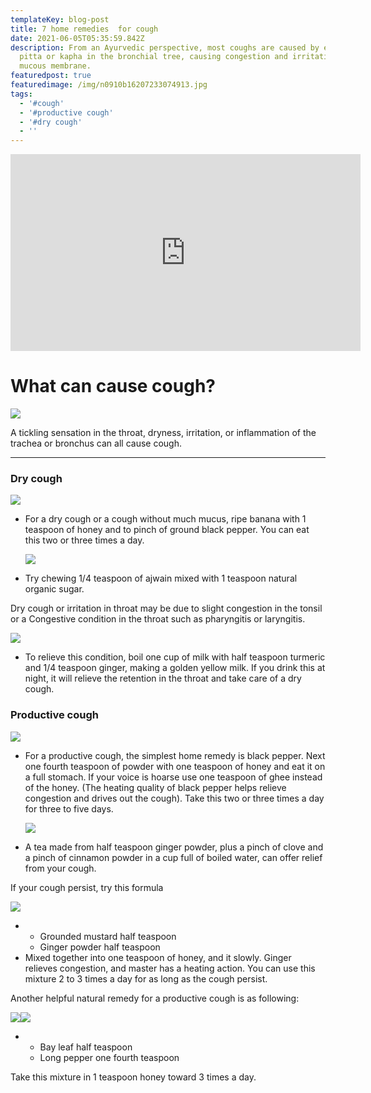 ```yaml
---
templateKey: blog-post
title: 7 home remedies  for cough
date: 2021-06-05T05:35:59.842Z
description: From an Ayurvedic perspective, most coughs are caused by excess
  pitta or kapha in the bronchial tree, causing congestion and irritation of the
  mucous membrane.
featuredpost: true
featuredimage: /img/n0910b16207233074913.jpg
tags:
  - '#cough'
  - '#productive cough'
  - '#dry cough'
  - ''
---
```


<!--StartFragment-->
<iframe width="560" height="315" src="https://www.youtube.com/embed/cZ0ZNjDyFpI" title="YouTube video player" frameborder="0" allow="accelerometer; autoplay; clipboard-write; encrypted-media; gyroscope; picture-in-picture" allowfullscreen></iframe>

# What can cause cough?

[![](https://1.bp.blogspot.com/-rkzv2azQIYw/YLHaC-RBazI/AAAAAAAAAVs/nnk1lLZlFoMzz3B_EXaI7m-HKORtiVTUQCNcBGAsYHQ/s320/coronavirus-4952102_640.jpg)](https://www.blogger.com/u/1/blog/post/edit/7168298537165131910/2415280919806185679#)

A tickling sensation in the throat, dryness, irritation, or inflammation of the trachea or bronchus can all cause cough.

---

### Dry cough

[![](https://1.bp.blogspot.com/-VZcPEgjHTMA/YLHbqxGIWvI/AAAAAAAAAV8/Nwys_T2-sVktPEqAB2oOzv1b3LQArqU8QCNcBGAsYHQ/s320/bananas-6258581_1280.jpg)](https://www.blogger.com/u/1/blog/post/edit/7168298537165131910/2415280919806185679#)

- For a dry cough or a cough without much mucus, ripe banana with 1 teaspoon of honey and to pinch of ground black pepper. You can eat this two or three times a day.

  [![](https://1.bp.blogspot.com/-mN70bsD4q58/YLHcZLDO53I/AAAAAAAAAWE/325n_Ht5S28Ar4dpO1KN11Fd_3D2NLt3wCNcBGAsYHQ/s320/ajwain-3395800_960_720.jpg)](https://www.blogger.com/u/1/blog/post/edit/7168298537165131910/2415280919806185679#)

* Try chewing 1/4 teaspoon of ajwain mixed with 1 teaspoon natural organic sugar.

Dry cough or irritation in throat may be due to slight congestion in the tonsil or a Congestive condition in the throat such as pharyngitis or laryngitis.

[![](https://1.bp.blogspot.com/-cQWO1nok75I/YLHcpWqlEOI/AAAAAAAAAWM/Yy3tFhyTwnw-DDT9iANCj7Md2QRIdW1-ACNcBGAsYHQ/s320/milk-2474993_960_720.jpg)](https://www.blogger.com/u/1/blog/post/edit/7168298537165131910/2415280919806185679#)

- To relieve this condition, boil one cup of milk with half teaspoon turmeric and 1/4 teaspoon ginger, making a golden yellow milk. If you drink this at night, it will relieve the retention in the throat and take care of a dry cough.

### Productive cough

[![](https://1.bp.blogspot.com/-dKzMi506RSQ/YLHc-tELCtI/AAAAAAAAAWU/rL9q_R6z9dEINbzLbyptWjboz6o-S0pswCNcBGAsYHQ/s320/peppercorns-1992412_960_720.jpg)](https://www.blogger.com/u/1/blog/post/edit/7168298537165131910/2415280919806185679#)

- For a productive cough, the simplest home remedy is black pepper. Next one fourth teaspoon of powder with one teaspoon of honey and eat it on a full stomach. If your voice is hoarse use one teaspoon of ghee instead of the honey. (The heating quality of black pepper helps relieve congestion and drives out the cough). Take this two or three times a day for three to five days.

  [![](https://1.bp.blogspot.com/-zGgNZ9uOqk0/YLHdOtkNNZI/AAAAAAAAAWc/LWvjlqO6RwAY8RB54Jtj_MYDfrpguywTgCNcBGAsYHQ/s320/tea-cup-2107599_960_720.jpg)](https://www.blogger.com/u/1/blog/post/edit/7168298537165131910/2415280919806185679#)

* A tea made from half teaspoon ginger powder, plus a pinch of clove and a pinch of cinnamon powder in a cup full of boiled water, can offer relief from your cough.

If your cough persist, try this formula

[![](https://1.bp.blogspot.com/-b-LI0C-qBcE/YLHdh8PYpTI/AAAAAAAAAWk/0A5L1cfngZYhGDXvWd1QtFEh38Os0w_LwCNcBGAsYHQ/s320/mustard-1039768_960_720.jpg)](https://www.blogger.com/u/1/blog/post/edit/7168298537165131910/2415280919806185679#)

- - Grounded mustard half teaspoon
  - Ginger powder half teaspoon
- Mixed together into one teaspoon of honey, and it slowly. Ginger relieves congestion, and master has a heating action. You can use this mixture 2 to 3 times a day for as long as the cough persist.

Another helpful natural remedy for a productive cough is as following:

[![](https://1.bp.blogspot.com/-FESOygGWpO0/YLHePBPys_I/AAAAAAAAAWw/XOipEz8wHSM4Ja8PWvutXDxLa6il1ALGwCNcBGAsYHQ/w277-h184/laurel-272961_960_720.jpg)](https://www.blogger.com/u/1/blog/post/edit/7168298537165131910/2415280919806185679#)[![](https://1.bp.blogspot.com/-SI9Ufqjg38s/YLHeIjj2nxI/AAAAAAAAAWs/VDzCpP9BO6EUdbI5X2L9HGy0E_dvXdApACNcBGAsYHQ/w310-h202/513EVzVLkgL._AC_SX425_.jpg)](https://www.blogger.com/u/1/blog/post/edit/7168298537165131910/2415280919806185679#)

- - Bay leaf half teaspoon
  - Long pepper one fourth teaspoon

Take this mixture in 1 teaspoon honey toward 3 times a day.

<!--EndFragment-->
